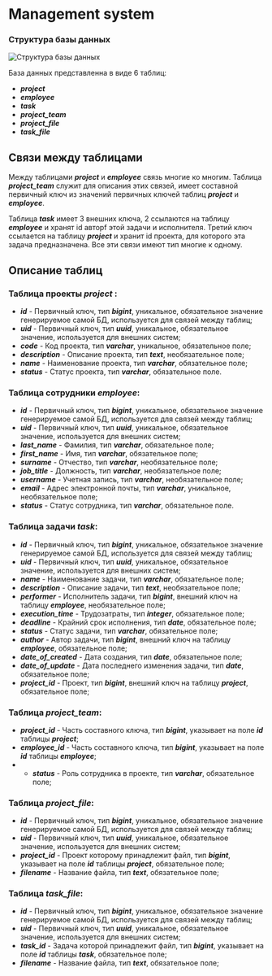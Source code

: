 # Management system

### Структура базы данных

![Структура базы данных](https://github.com/Gorchanyuk/ProjectManagementSystem/assets/94937271/5748b43d-4d9c-4800-92a0-d0f218c80c89)

База данных представленна в виде 6 таблиц:
* **_project_**
* **_employee_**
* **_task_**
* **_project_team_**
* **_project_file_**
* **_task_file_**

## Связи между таблицами
Между таблицами **_project_** и **_employee_** связь многие ко многим. Таблица **_project_team_** служит для описания
этих связей, имеет составной первичный ключ из значений первичных ключей таблиц **_project_** и **_employee_**.

Таблица **_task_** имеет 3 внешних ключа, 2 ссылаются на таблицу **_employee_** и хранят id авторf этой задачи и 
исполнителя. Третий ключ ссылается на таблицу **_project_** и хранит id проекта, для которого эта задача предназначена.
Все эти связи имеют тип многие к одному.

## Описание таблиц
### Таблица проекты **_project_** :
* **_id_** - Первичный ключ, тип **_bigint_**, уникальное, обязательное значение генерируемое самой БД, используется для связей между таблиц;
* **_uid_** - Первичный ключ, тип **_uuid_**, уникальное, обязательное значение, используется для внешних систем;
* **_code_** - Код проекта,  тип **_varchar_**, уникальное, обязательное поле;
* **_description_** - Описание проекта, тип **_text_**, необязательное поле;
* **_name_** - Наименование проекта, тип **_varchar_**, обязательное поле;
* **_status_** - Статус проекта,  тип **_varchar_**, обязательное поле.

### Таблица сотрудники **_employee_**:
* **_id_** - Первичный ключ, тип **_bigint_**, уникальное, обязательное значение генерируемое самой БД, используется для связей между таблиц;
* **_uid_** - Первичный ключ, тип **_uuid_**, уникальное, обязательное значение, используется для внешних систем;
* **_last_name_** - Фамилия, тип **_varchar_**, обязательное поле;
* **_first_name_** - Имя, тип **_varchar_**, обязательное поле;
* **_surname_** - Отчество, тип **_varchar_**, необязательное поле;
* **_job_title_** - Должность, тип **_varchar_**, необязательное поле; 
* **_username_** - Учетная запись, тип **_varchar_**, необязательное поле;
* **_email_** - Адрес электронной почты, тип **_varchar_**, уникальное, необязательное поле;
* **_status_** - Статус сотрудника,  тип **_varchar_**, обязательное поле.

### Таблица задачи **_task_**:
* **_id_** - Первичный ключ, тип **_bigint_**, уникальное, обязательное значение генерируемое самой БД, используется для связей между таблиц;
* **_uid_** - Первичный ключ, тип **_uuid_**, уникальное, обязательное значение, используется для внешних систем;
* **_name_** - Наименование задачи, тип **_varchar_**, обязательное поле;
* **_description_** - Описание задачи, тип **_text_**, необязательное поле;
* **_performer_** - Исполнитель задачи, тип **_bigint_**, внешний ключ на таблицу **_employee_**, необязательное поле;
* **_execution_time_** - Трудозатраты, тип **_integer_**, обязательное поле;
* **_deadline_** - Крайний срок исполнения, тип **_date_**, обязательное поле;
* **_status_** - Статус задачи, тип **_varchar_**, обязательное поле;
* **_author_** - Автор задачи, тип **_bigint_**, внешний ключ на таблицу **_employee_**, обязательное поле;
* **_date_of_created_** - Дата создания, тип **_date_**, обязательное поле;
* **_date_of_update_** - Дата последнего изменения задачи, тип **_date_**, обязательное поле;
* **_project_id_** - Проект, тип **_bigint_**, внешний ключ на таблицу **_project_**, обязательное поле;

### Таблица **_project_team_**:
* **_project_id_** - Часть составного ключа, тип **_bigint_**, указывает на поле **_id_** таблицы **_project_**;
*  **_employee_id_** - Часть составного ключа, тип **_bigint_**, указывает на поле **_id_** таблицы **_employee_**;
*  * **_status_** - Роль сотрудника в проекте, тип **_varchar_**, обязательное поле;

### Таблица **_project_file_**:
* **_id_** - Первичный ключ, тип **_bigint_**, уникальное, обязательное значение генерируемое самой БД, используется для связей между таблиц;
* **_uid_** - Первичный ключ, тип **_uuid_**, уникальное, обязательное значение, используется для внешних систем;
* **_project_id_** - Проект которому принадлежит файл, тип **_bigint_**, указывает на поле **_id_** таблицы **_project_**, обязательное поле; 
* **_filename_** - Название файла, тип **_text_**, обязательное поле;

### Таблица **_task_file_**:
* **_id_** - Первичный ключ, тип **_bigint_**, уникальное, обязательное значение генерируемое самой БД, используется для связей между таблиц;
* **_uid_** - Первичный ключ, тип **_uuid_**, уникальное, обязательное значение, используется для внешних систем;
* **_task_id_** - Задача которой принадлежит файл, тип **_bigint_**, указывает на поле **_id_** таблицы **_task_**, обязательное поле;
* **_filename_** - Название файла, тип **_text_**, обязательное поле;
